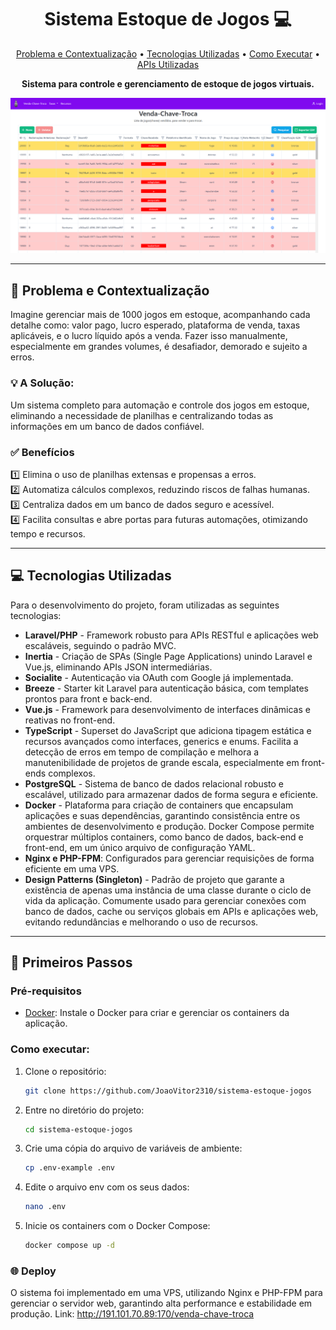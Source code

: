 <h1 align="center" style="font-weight: bold;"> Sistema Estoque de Jogos 💻</h1>

<p align="center">
 <a href="#problema-e-contextualizacao">Problema e Contextualização</a> • 
 <a href="#tecnologias-utilizadas">Tecnologias Utilizadas</a> • 
 <a href="#primeiros-passos">Como Executar</a> •
 <a href="#apis-utilizadas">APIs Utilizadas</a> 
</p>

<p align="center">
    <strong>Sistema para controle e gerenciamento de estoque de jogos virtuais.</strong>
</p>

![Preview](image.png)

---

## 📝 Problema e Contextualização

Imagine gerenciar mais de 1000 jogos em estoque, acompanhando cada detalhe como:
valor pago,
lucro esperado,
plataforma de venda,
taxas aplicáveis,
e o lucro líquido após a venda.
Fazer isso manualmente, especialmente em grandes volumes, é desafiador, demorado e sujeito a erros.


### 💡 A Solução:
Um sistema completo para automação e controle dos jogos em estoque, eliminando a necessidade de planilhas e centralizando todas as informações em um banco de dados confiável. 

### ✅ Benefícios
1️⃣ Elimina o uso de planilhas extensas e propensas a erros.  
2️⃣ Automatiza cálculos complexos, reduzindo riscos de falhas humanas.  
3️⃣ Centraliza dados em um banco de dados seguro e acessível.  
4️⃣ Facilita consultas e abre portas para futuras automações, otimizando tempo e recursos.


---

## 💻 Tecnologias Utilizadas

Para o desenvolvimento do projeto, foram utilizadas as seguintes tecnologias:

- **Laravel/PHP** - Framework robusto para APIs RESTful e aplicações web escaláveis, seguindo o padrão MVC.
- **Inertia** - Criação de SPAs (Single Page Applications) unindo Laravel e Vue.js, eliminando APIs JSON intermediárias.
- **Socialite** - Autenticação via OAuth com Google já implementada.
- **Breeze** - Starter kit Laravel para autenticação básica, com templates prontos para front e back-end.
- **Vue.js** - Framework para desenvolvimento de interfaces dinâmicas e reativas no front-end.
- **TypeScript** - Superset do JavaScript que adiciona tipagem estática e recursos avançados como interfaces, generics e enums. Facilita a detecção de erros em tempo de compilação e melhora a manutenibilidade de projetos de grande escala, especialmente em front-ends complexos.
- **PostgreSQL** - Sistema de banco de dados relacional robusto e escalável, utilizado para armazenar dados de forma segura e eficiente.
- **Docker** - Plataforma para criação de containers que encapsulam aplicações e suas dependências, garantindo consistência entre os ambientes de desenvolvimento e produção. Docker Compose permite orquestrar múltiplos containers, como banco de dados, back-end e front-end, em um único arquivo de configuração YAML.
- **Nginx e PHP-FPM**: Configurados para gerenciar requisições de forma eficiente em uma VPS.
- **Design Patterns (Singleton)** - Padrão de projeto que garante a existência de apenas uma instância de uma classe durante o ciclo de vida da aplicação. Comumente usado para gerenciar conexões com banco de dados, cache ou serviços globais em APIs e aplicações web, evitando redundâncias e melhorando o uso de recursos.

---

## 🚀 Primeiros Passos

### Pré-requisitos

- [Docker](https://www.docker.com/): Instale o Docker para criar e gerenciar os containers da aplicação.

### Como executar:

1. Clone o repositório:
   ```bash
   git clone https://github.com/JoaoVitor2310/sistema-estoque-jogos
    ```
2. Entre no diretório do projeto:
   ```bash
   cd sistema-estoque-jogos
   ```
3. Crie uma cópia do arquivo de variáveis de ambiente:
   ```bash
   cp .env-example .env
   ```
4. Edite o arquivo env com os seus dados:
   ```bash
   nano .env
   ```
5. Inicie os containers com o Docker Compose:
   ```bash
   docker compose up -d
   ```

### 🌐 Deploy

O sistema foi implementado em uma VPS, utilizando Nginx e PHP-FPM para gerenciar o servidor web, garantindo alta performance e estabilidade em produção. Link: http://191.101.70.89:170/venda-chave-troca 
